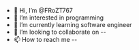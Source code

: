 - 👋 Hi, I’m @FRoZT767
- 👀 I’m interested in programming 
- 🌱 I’m currently learning software engineer 
- 💞️ I’m looking to collaborate on --
- 📫 How to reach me --

<!---
FRoZT767/FRoZT767 is a ✨ special ✨ repository because its `README.md` (this file) appears on your GitHub profile.
You can click the Preview link to take a look at your changes.
--->
